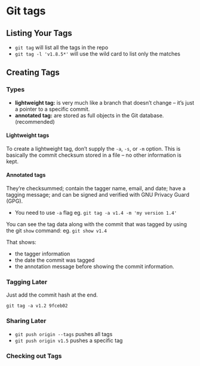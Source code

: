 # Git tags

## Listing Your Tags

- `git tag` will list all the tags in the repo
- `git tag -l 'v1.8.5*'` will use the wild card to list only the matches

## Creating Tags

### Types

- **lightweight tag:** is very much like a branch that doesn’t change – it’s just a pointer to a specific commit.
- **annotated tag:** are stored as full objects in the Git database. (recommended)

#### Lightweight tags

To create a lightweight tag, don’t supply the `-a`, `-s`, or `-m` option.
This is basically the commit checksum stored in a file – no other information is kept.

#### Annotated tags

They’re checksummed; contain the tagger name, email, and date; have a tagging message; and can be signed and verified with GNU Privacy Guard (GPG).

- You need to use `-a` flag eg. `git tag -a v1.4 -m 'my version 1.4'`

You can see the tag data along with the commit that was tagged by using the git `show` command:
eg. `git show v1.4`

That shows:
- the tagger information
- the date the commit was tagged
- the annotation message before showing the commit information.

### Tagging Later

Just add the commit hash at the end.

`git tag -a v1.2 9fceb02`

### Sharing Later

- `git push origin --tags` pushes all tags
- `git push origin v1.5` pushes a specific tag

### Checking out Tags
